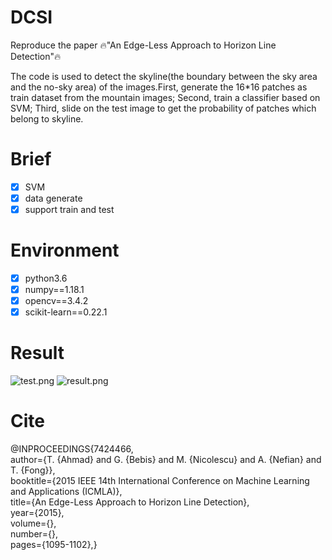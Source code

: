 # DCSI
Reproduce the paper  🔥"An Edge-Less Approach to Horizon Line Detection"🔥

The code is used to detect the skyline(the boundary between the sky area and the no-sky area) of the images.First, generate the 16*16 patches as train dataset from the mountain images; Second, train a classifier based on SVM; Third, slide on the test image to get the probability of patches which belong to skyline.


# Brief
* [x] SVM
* [x] data generate
* [x] support train and test

# Environment
* [x] python3.6
* [x] numpy==1.18.1
* [x] opencv==3.4.2
* [x] scikit-learn==0.22.1

# Result

![test.png](image/test.png)
![result.png](image/result.png)

# Cite
@INPROCEEDINGS{7424466,  
author={T. {Ahmad} and G. {Bebis} and M. {Nicolescu} and A. {Nefian} and T. {Fong}},  
booktitle={2015 IEEE 14th International Conference on Machine Learning and Applications (ICMLA)},  
title={An Edge-Less Approach to Horizon Line Detection},   
year={2015},  
volume={},  
number={},  
pages={1095-1102},}
